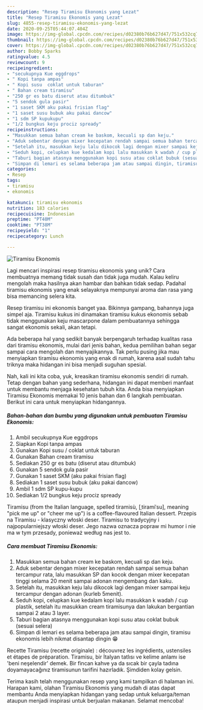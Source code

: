 ```yaml
---
description: "Resep Tiramisu Ekonomis yang Lezat"
title: "Resep Tiramisu Ekonomis yang Lezat"
slug: 4855-resep-tiramisu-ekonomis-yang-lezat
date: 2020-09-25T05:44:07.404Z
image: https://img-global.cpcdn.com/recipes/d02380b76b627d47/751x532cq70/tiramisu-ekonomis-foto-resep-utama.jpg
thumbnail: https://img-global.cpcdn.com/recipes/d02380b76b627d47/751x532cq70/tiramisu-ekonomis-foto-resep-utama.jpg
cover: https://img-global.cpcdn.com/recipes/d02380b76b627d47/751x532cq70/tiramisu-ekonomis-foto-resep-utama.jpg
author: Bobby Sparks
ratingvalue: 4.5
reviewcount: 9
recipeingredient:
- "secukupnya Kue eggdrops"
- " Kopi tanpa ampas"
- " Kopi susu  coklat untuk taburan"
- " Bahan cream tiramisu"
- "250 gr es batu diserut atau ditumbuk"
- "5 sendok gula pasir"
- "1 saset SKM aku pakai frisian flag"
- "1 saset susu bubuk aku pakai dancow"
- "1 sdm SP kupukupu"
- "1/2 bungkus keju prociz spready"
recipeinstructions:
- "Masukkan semua bahan cream ke baskom, kecuali sp dan keju."
- "Aduk sebentar dengan mixer kecepatan rendah sampai semua bahan tercampur rata, lalu masukkan SP dan kocok dengan mixer kecepatan tinggi selama 20 menit sampai adonan mengembang dan kaku."
- "Setelah itu, masukkan keju lalu dikocok lagi dengan mixer sampai keju tercampur dengan adonan (kurleb 5menit)."
- "Seduh kopi, celupkan kue kedalam kopi lalu masukkan k wadah / cup plastik, setelah itu masukkan cream tiramisunya dan lakukan bergantian sampai 2 atau 3 layer."
- "Taburi bagian atasnya menggunakan kopi susu atau coklat bubuk (sesuai selera)"
- "Simpan di lemari es selama beberapa jam atau sampai dingin, tiramisu ekonomis lebih nikmat disantap dingin 😁"
categories:
- Resep
tags:
- tiramisu
- ekonomis

katakunci: tiramisu ekonomis 
nutrition: 183 calories
recipecuisine: Indonesian
preptime: "PT40M"
cooktime: "PT38M"
recipeyield: "1"
recipecategory: Lunch

---
```



![Tiramisu Ekonomis](https://img-global.cpcdn.com/recipes/d02380b76b627d47/751x532cq70/tiramisu-ekonomis-foto-resep-utama.jpg)

Lagi mencari inspirasi resep tiramisu ekonomis yang unik? Cara membuatnya memang tidak susah dan tidak juga mudah. Kalau keliru mengolah maka hasilnya akan hambar dan bahkan tidak sedap. Padahal tiramisu ekonomis yang enak selayaknya mempunyai aroma dan rasa yang bisa memancing selera kita.

Resep tiramisu ini ekonomis banget yaa. Bikinnya gampang, bahannya juga simpel aja. Tiramisu kukus ini dinamakan tiramisu kukus ekonomis sebab tidak menggunakan keju mascarpone dalam pembuatannya sehingga sangat ekonomis sekali, akan tetapi.

Ada beberapa hal yang sedikit banyak berpengaruh terhadap kualitas rasa dari tiramisu ekonomis, mulai dari jenis bahan, kedua pemilihan bahan segar sampai cara mengolah dan menyajikannya. Tak perlu pusing jika mau menyiapkan tiramisu ekonomis yang enak di rumah, karena asal sudah tahu triknya maka hidangan ini bisa menjadi suguhan spesial.


Nah, kali ini kita coba, yuk, kreasikan tiramisu ekonomis sendiri di rumah. Tetap dengan bahan yang sederhana, hidangan ini dapat memberi manfaat untuk membantu menjaga kesehatan tubuh kita. Anda bisa menyiapkan Tiramisu Ekonomis memakai 10 jenis bahan dan 6 langkah pembuatan. Berikut ini cara untuk menyiapkan hidangannya.

<!--inarticleads1-->

##### Bahan-bahan dan bumbu yang digunakan untuk pembuatan Tiramisu Ekonomis:

1. Ambil secukupnya Kue eggdrops
1. Siapkan  Kopi tanpa ampas
1. Gunakan  Kopi susu / coklat untuk taburan
1. Gunakan  Bahan cream tiramisu
1. Sediakan 250 gr es batu (diserut atau ditumbuk)
1. Gunakan 5 sendok gula pasir
1. Gunakan 1 saset SKM (aku pakai frisian flag)
1. Sediakan 1 saset susu bubuk (aku pakai dancow)
1. Ambil 1 sdm SP kupu-kupu
1. Sediakan 1/2 bungkus keju prociz spready


Tiramisu (from the Italian language, spelled tiramisù, [ˌtiramiˈsu], meaning &#34;pick me up&#34; or &#34;cheer me up&#34;) is a coffee-flavoured Italian dessert. Przepis na Tiramisu - klasyczny włoski deser. Tiramisu to tradycyjny i najpopularniejszy włoski deser. Jego nazwa oznacza popraw mi humor i nie ma w tym przesady, ponieważ według nas jest to. 

<!--inarticleads2-->

##### Cara membuat Tiramisu Ekonomis:

1. Masukkan semua bahan cream ke baskom, kecuali sp dan keju.
1. Aduk sebentar dengan mixer kecepatan rendah sampai semua bahan tercampur rata, lalu masukkan SP dan kocok dengan mixer kecepatan tinggi selama 20 menit sampai adonan mengembang dan kaku.
1. Setelah itu, masukkan keju lalu dikocok lagi dengan mixer sampai keju tercampur dengan adonan (kurleb 5menit).
1. Seduh kopi, celupkan kue kedalam kopi lalu masukkan k wadah / cup plastik, setelah itu masukkan cream tiramisunya dan lakukan bergantian sampai 2 atau 3 layer.
1. Taburi bagian atasnya menggunakan kopi susu atau coklat bubuk (sesuai selera)
1. Simpan di lemari es selama beberapa jam atau sampai dingin, tiramisu ekonomis lebih nikmat disantap dingin 😁


Recette Tiramisu (recette originale) : découvrez les ingrédients, ustensiles et étapes de préparation. Tiramisu, bir İtalyan tatlısı ve kelime anlamı ise &#39;beni neşelendir&#39; demek. Bir fincan kahve ya da sıcak bir çayla tadına doyamayacağınız tiramisunun tarifini hazırladık. Şimdiden kolay gelsin. 

Terima kasih telah menggunakan resep yang kami tampilkan di halaman ini. Harapan kami, olahan Tiramisu Ekonomis yang mudah di atas dapat membantu Anda menyiapkan hidangan yang sedap untuk keluarga/teman ataupun menjadi inspirasi untuk berjualan makanan. Selamat mencoba!
